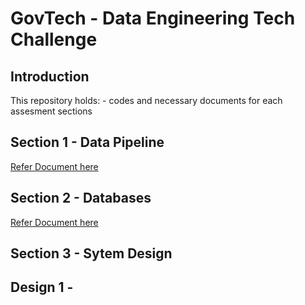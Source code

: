 # GovTech - Data Engineering Tech Challenge
 

## Introduction 
This repository holds:
    - codes and necessary documents for each assesment sections
 
## Section 1 - Data Pipeline

[Refer Document here](/section_2_databases/README_section_2.md)
    
## Section 2 - Databases

[Refer Document here](/section_1_data_pipeline/README_section_1.md)

## Section 3 - Sytem Design

## Design 1 - 